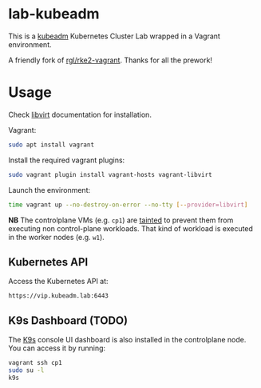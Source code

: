 # lab-kubeadm

This is a [kubeadm](https://kubernetes.io/docs/setup/production-environment/tools/kubeadm/install-kubeadm/) Kubernetes Cluster Lab wrapped in a Vagrant environment.

A friendly fork of [rgl/rke2-vagrant](https://github.com/rgl/rke2-vagrant). Thanks for all the prework!

# Usage

Check [libvirt](https://github.com/vagrant-libvirt/vagrant-libvirt#installation) documentation for installation.

Vagrant:
```bash
sudo apt install vagrant
```

Install the required vagrant plugins:

```bash
sudo vagrant plugin install vagrant-hosts vagrant-libvirt
```

Launch the environment:

```bash
time vagrant up --no-destroy-on-error --no-tty [--provider=libvirt]
```

**NB** The controlplane VMs (e.g. `cp1`) are [tainted](https://kubernetes.io/docs/concepts/scheduling-eviction/taint-and-toleration/) to prevent them from executing non control-plane workloads. That kind of workload is executed in the worker nodes (e.g. `w1`).

## Kubernetes API

Access the Kubernetes API at:

    https://vip.kubeadm.lab:6443


## K9s Dashboard (TODO)

The [K9s](https://github.com/derailed/k9s) console UI dashboard is also
installed in the controlplane node. You can access it by running:

```bash
vagrant ssh cp1
sudo su -l
k9s
```
